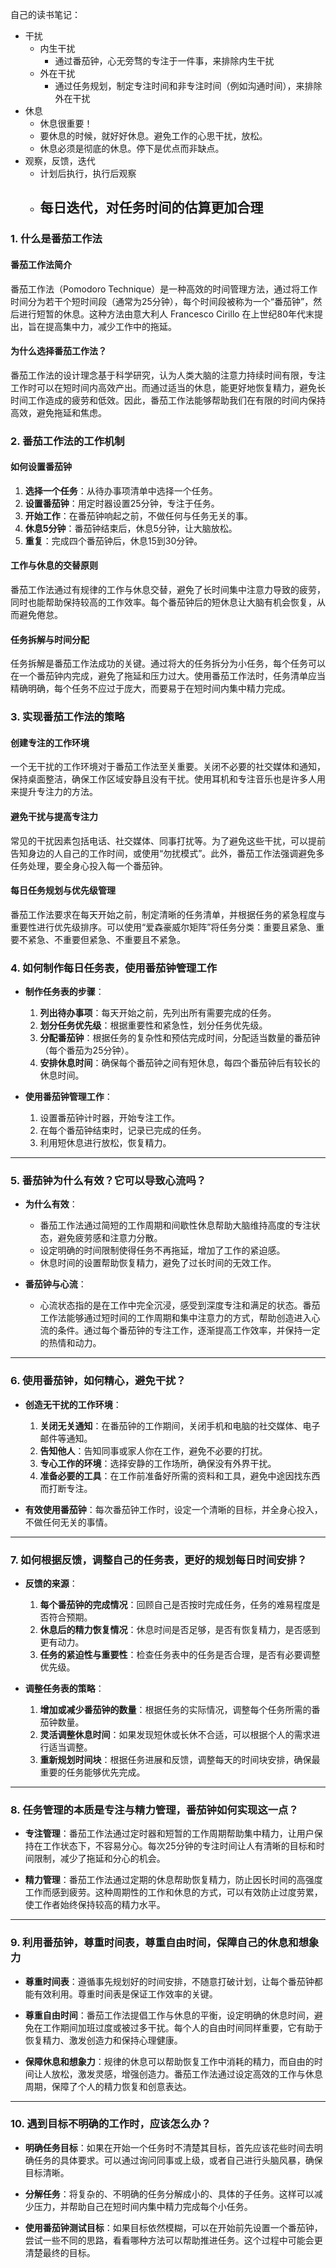 
自己的读书笔记：
- 干扰
	- 内生干扰
		- 通过番茄钟，心无旁骛的专注于一件事，来排除内生干扰
	- 外在干扰
		- 通过任务规划，制定专注时间和非专注时间（例如沟通时间），来排除外在干扰
- 休息
	- 休息很重要！
	- 要休息的时候，就好好休息。避免工作的心思干扰，放松。
	- 休息必须是彻底的休息。停下是优点而非缺点。
- 观察，反馈，迭代
	- 计划后执行，执行后观察
	- 每日迭代，对任务时间的估算更加合理
		- 

### 1. **什么是番茄工作法**

#### 番茄工作法简介

番茄工作法（Pomodoro Technique）是一种高效的时间管理方法，通过将工作时间分为若干个短时间段（通常为25分钟），每个时间段被称为一个“番茄钟”，然后进行短暂的休息。这种方法由意大利人 Francesco Cirillo 在上世纪80年代末提出，旨在提高集中力，减少工作中的拖延。

#### 为什么选择番茄工作法？

番茄工作法的设计理念基于科学研究，认为人类大脑的注意力持续时间有限，专注工作时可以在短时间内高效产出。而通过适当的休息，能更好地恢复精力，避免长时间工作造成的疲劳和低效。因此，番茄工作法能够帮助我们在有限的时间内保持高效，避免拖延和焦虑。

### 2. 番茄工作法的工作机制

#### 如何设置番茄钟

1. **选择一个任务**：从待办事项清单中选择一个任务。
2. **设置番茄钟**：用定时器设置25分钟，专注于任务。
3. **开始工作**：在番茄钟响起之前，不做任何与任务无关的事。
4. **休息5分钟**：番茄钟结束后，休息5分钟，让大脑放松。
5. **重复**：完成四个番茄钟后，休息15到30分钟。

#### 工作与休息的交替原则

番茄工作法通过有规律的工作与休息交替，避免了长时间集中注意力导致的疲劳，同时也能帮助保持较高的工作效率。每个番茄钟后的短休息让大脑有机会恢复，从而避免倦怠。

#### 任务拆解与时间分配

任务拆解是番茄工作法成功的关键。通过将大的任务拆分为小任务，每个任务可以在一个番茄钟内完成，避免了拖延和压力过大。使用番茄工作法时，任务清单应当精确明确，每个任务不应过于庞大，而要易于在短时间内集中精力完成。

### 3. 实现番茄工作法的策略

#### 创建专注的工作环境

一个无干扰的工作环境对于番茄工作法至关重要。关闭不必要的社交媒体和通知，保持桌面整洁，确保工作区域安静且没有干扰。使用耳机和专注音乐也是许多人用来提升专注力的方法。

#### 避免干扰与提高专注力

常见的干扰因素包括电话、社交媒体、同事打扰等。为了避免这些干扰，可以提前告知身边的人自己的工作时间，或使用“勿扰模式”。此外，番茄工作法强调避免多任务处理，要全身心投入每一个番茄钟。

#### 每日任务规划与优先级管理

番茄工作法要求在每天开始之前，制定清晰的任务清单，并根据任务的紧急程度与重要性进行优先级排序。可以使用“爱森豪威尔矩阵”将任务分类：重要且紧急、重要不紧急、不重要但紧急、不重要且不紧急。

### 4. **如何制作每日任务表，使用番茄钟管理工作**

- **制作任务表的步骤**：
    
    1. **列出待办事项**：每天开始之前，先列出所有需要完成的任务。
    2. **划分任务优先级**：根据重要性和紧急性，划分任务优先级。
    3. **分配番茄钟**：根据任务的复杂性和预估完成时间，分配适当数量的番茄钟（每个番茄为25分钟）。
    4. **安排休息时间**：确保每个番茄钟之间有短休息，每四个番茄钟后有较长的休息时间。
- **使用番茄钟管理工作**：
    
    1. 设置番茄钟计时器，开始专注工作。
    2. 在每个番茄钟结束时，记录已完成的任务。
    3. 利用短休息进行放松，恢复精力。

---

### 5. **番茄钟为什么有效？它可以导致心流吗？**

- **为什么有效**：
    
    - 番茄工作法通过简短的工作周期和间歇性休息帮助大脑维持高度的专注状态，避免疲劳感和注意力分散。
    - 设定明确的时间限制使得任务不再拖延，增加了工作的紧迫感。
    - 休息时间的设置帮助恢复精力，避免了过长时间的无效工作。
- **番茄钟与心流**：
    
    - 心流状态指的是在工作中完全沉浸，感受到深度专注和满足的状态。番茄工作法能够通过短时间的工作周期和集中注意力的方式，帮助创造进入心流的条件。通过每个番茄钟的专注工作，逐渐提高工作效率，并保持一定的热情和动力。

---

### 6. **使用番茄钟，如何精心，避免干扰？**

- **创造无干扰的工作环境**：
    
    1. **关闭无关通知**：在番茄钟的工作期间，关闭手机和电脑的社交媒体、电子邮件等通知。
    2. **告知他人**：告知同事或家人你在工作，避免不必要的打扰。
    3. **专心工作的环境**：选择安静的工作场所，确保没有外界干扰。
    4. **准备必要的工具**：在工作前准备好所需的资料和工具，避免中途因找东西而打断专注。
- **有效使用番茄钟**：每次番茄钟工作时，设定一个清晰的目标，并全身心投入，不做任何无关的事情。
    

---

### 7. **如何根据反馈，调整自己的任务表，更好的规划每日时间安排？**

- **反馈的来源**：
    
    1. **每个番茄钟的完成情况**：回顾自己是否按时完成任务，任务的难易程度是否符合预期。
    2. **休息后的精力恢复情况**：休息时间是否足够，是否有恢复精力，是否感到更有动力。
    3. **任务的紧迫性与重要性**：检查任务表中的任务是否合理，是否有必要调整优先级。
- **调整任务表的策略**：
    
    1. **增加或减少番茄钟的数量**：根据任务的实际情况，调整每个任务所需的番茄钟数量。
    2. **灵活调整休息时间**：如果发现短休或长休不合适，可以根据个人的需求进行适当调整。
    3. **重新规划时间块**：根据任务进展和反馈，调整每天的时间块安排，确保最重要的任务能够优先完成。

---

### 8. **任务管理的本质是专注与精力管理，番茄钟如何实现这一点？**

- **专注管理**：番茄工作法通过定时器和短暂的工作周期帮助集中精力，让用户保持在工作状态下，不容易分心。每次25分钟的专注时间让人有清晰的目标和时间限制，减少了拖延和分心的机会。
    
- **精力管理**：番茄工作法通过定期的休息帮助恢复精力，防止因长时间的高强度工作而感到疲劳。这种周期性的工作和休息的方式，可以有效防止过度劳累，使工作者始终保持较高的精力水平。
    

---

### 9. **利用番茄钟，尊重时间表，尊重自由时间，保障自己的休息和想象力**

- **尊重时间表**：遵循事先规划好的时间安排，不随意打破计划，让每个番茄钟都能有效利用。尊重时间表是保证工作效率的关键。
    
- **尊重自由时间**：番茄工作法提倡工作与休息的平衡，设定明确的休息时间，避免在工作期间加班过度或被过多干扰。每个人的自由时间同样重要，它有助于恢复精力、激发创造力和保持心理健康。
    
- **保障休息和想象力**：规律的休息可以帮助恢复工作中消耗的精力，而自由的时间让人放松，激发灵感，增强创造力。番茄工作法通过设定高效的工作与休息周期，保障了个人的精力恢复和创意表达。
    

---

### 10. **遇到目标不明确的工作时，应该怎么办？**

- **明确任务目标**：如果在开始一个任务时不清楚其目标，首先应该花些时间去明确任务的具体要求。可以通过询问同事或上级，或者自己进行头脑风暴，确保目标清晰。
    
- **分解任务**：将复杂的、不明确的任务分解成小的、具体的子任务。这样可以减少压力，并帮助自己在短时间内集中精力完成每个小任务。
    
- **使用番茄钟测试目标**：如果目标依然模糊，可以在开始前先设置一个番茄钟，尝试一些不同的思路，看看哪种方法可以帮助推进任务。这个过程中可能会更清楚最终的目标。